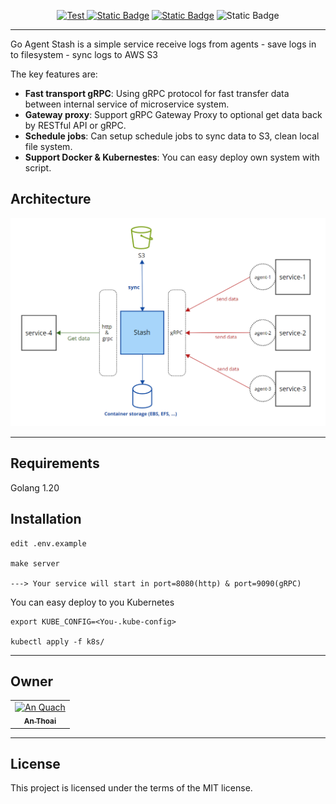 <p align="center">
	<a href="https://github.com/tiangolo/fastapi/actions?query=workflow%3ATest+event%3Apush+branch%3Amaster" target="_blank">
			<img src="https://github.com/tiangolo/fastapi/workflows/Test/badge.svg?event=push&branch=master" alt="Test">
	</a>
	<a href="https://fastapi.tiangolo.com"><img alt="Static Badge" src="https://img.shields.io/badge/docker-supported-brightgreen?logo=docker"></a>
	<a href="https://fastapi.tiangolo.com"><img alt="Static Badge" src="https://img.shields.io/badge/kubernetes-supported-brightgreen?logo=kubernetes"></a>
	<a><img alt="Static Badge" <img alt="Static Badge" src="https://img.shields.io/badge/golang-1.20-brightgreen?logo=go"></a>
</p>


---
Go Agent Stash is a simple service receive logs from agents - save logs in to filesystem - sync logs to AWS S3

The key features are:
* **Fast transport gRPC**: Using gRPC protocol for fast transfer data between internal service of microservice system.
* **Gateway proxy**: Support gRPC Gateway Proxy to optional get data back by RESTful API or gRPC.
* **Schedule jobs**: Can setup schedule jobs to sync data to S3, clean local file system.
* **Support Docker & Kubernestes**: You can easy deploy own system with script.

## Architecture

![Architecture](./architecture.png)

---

## Requirements
Golang 1.20

## Installation

```console
edit .env.example

make server

---> Your service will start in port=8080(http) & port=9090(gRPC) 
```

You can easy deploy to you Kubernetes

```console
export KUBE_CONFIG=<You-.kube-config>

kubectl apply -f k8s/
```

---

## Owner

<table>
  <tr>
    <td align="center"><a href="https://github.com/anthoai97"><img src="https://avatars.githubusercontent.com/u/85854989?v=4" width="100px;" alt="An Quach"/><br /><sub><b>An Thoai</b></sub></a><br /></td>
    </tr>
</table>

---

## License

This project is licensed under the terms of the MIT license.